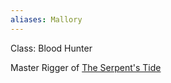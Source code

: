 ```yaml
---
aliases: Mallory
---
```


Class: Blood Hunter

Master Rigger of [The Serpent's Tide](../../2.%20Locations/Darktow%20Isle/The%20Serpent's%20Tide.md)
